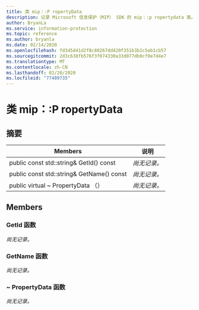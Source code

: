 ```yaml
---
title: 类 mip：:P ropertyData
description: 记录 Microsoft 信息保护（MIP） SDK 的 mip：:p ropertydata 类。
author: BryanLa
ms.service: information-protection
ms.topic: reference
ms.author: bryanla
ms.date: 02/14/2020
ms.openlocfilehash: fd345d41d2f8c80267dd420f351b3b2c5eb1cb57
ms.sourcegitcommit: 2d3c638fb576f3f074330a33d077db0cf0e7d4e7
ms.translationtype: MT
ms.contentlocale: zh-CN
ms.lasthandoff: 02/20/2020
ms.locfileid: "77489735"
---
```

# <a name="class-mippropertydata"></a>类 mip：:P ropertyData 
  
## <a name="summary"></a>摘要
 Members                        | 说明                                
--------------------------------|---------------------------------------------
public const std::string& GetId() const  | _尚无记录。_
public const std::string& GetName() const  | _尚无记录。_
public virtual ~ PropertyData （）  | _尚无记录。_
  
## <a name="members"></a>Members
  
### <a name="getid-function"></a>GetId 函数
_尚无记录。_

  
### <a name="getname-function"></a>GetName 函数
_尚无记录。_

  
### <a name="propertydata-function"></a>~ PropertyData 函数
_尚无记录。_
